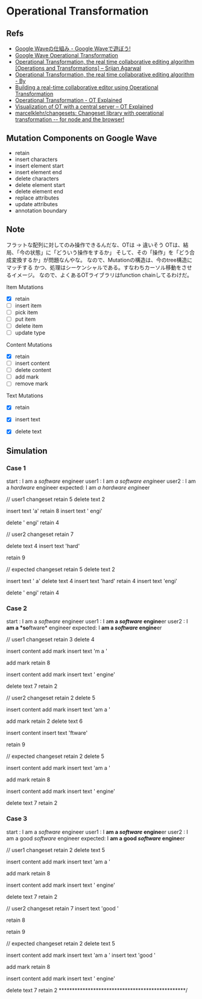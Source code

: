 # Operational Transformation

## Refs

- [Google Waveの仕組み - Google Waveで遊ぼう!](http://rainbowdevil.jp/wave/googlewavearchitecture.html)
- [Google Wave Operational Transformation](https://svn.apache.org/repos/asf/incubator/wave/whitepapers/operational-transform/operational-transform.html)
- [Operational Transformation, the real time collaborative editing algorithm [Operations and Transformations] – Srijan Agarwal](https://www.srijanagarwal.me/2017/05/operational-transformation/)
- [Operational Transformation, the real time collaborative editing algorithm - By](https://hackernoon.com/operational-transformation-the-real-time-collaborative-editing-algorithm-bf8756683f66)
- [Building a real-time collaborative editor using Operational Transformation](https://medium.com/@srijancse/how-real-time-collaborative-editing-work-operational-transformation-ac4902d75682)
- [Operational Transformation - OT Explained](https://operational-transformation.github.io/index.html)
- [Visualization of OT with a central server – OT Explained](http://operational-transformation.github.io/visualization.html)
- [marcelklehr/changesets: Changeset library with operational transformation -- for node and the browser!](https://github.com/marcelklehr/changesets)

## Mutation Components on Google Wave

- retain
- insert characters
- insert element start
- insert element end
- delete characters
- delete element start
- delete element end
- replace attributes
- update attributes
- annotation boundary


## Note

フラットな配列に対してのみ操作できるんだな、OTは -> 違いそう
OTは、結局、「今の状態」に「どういう操作をするか」
そして、その「操作」を「どう合成変換するか」が問題なんやな。
なので、Mutationの構造は、今のtree構造にマッチする
かつ、処理はシーケンシャルである。すなわちカーソル移動をさせるイメージ。
なので、よくあるOTライブラリはfunction chainしてるわけだ。

Item Mutations
- [x] retain
- [ ] insert item
- [ ] pick item
- [ ] put item
- [ ] delete item
- [ ] update type

Content Mutations
- [x] retain
- [ ] insert content
- [ ] delete content
- [ ] add mark
- [ ] remove mark

Text Mutations
- [x] retain
- [x] insert text
- [x] delete text


## Simulation

### Case 1
start   : I am a *software* engineer
user1   : I am *a software engi*neer
user2   : I am a *hardware* engineer
expected: I am *a hardware engi*neer

// user1 changeset
retain 5
delete text 2

insert text 'a'
retain 8
insert text ' engi'

delete ' engi'
retain 4

// user2 changeset
retain 7

delete text 4
insert text 'hard'

retain 9

// expected changeset
retain 5
delete text 2

insert text ' a'
delete text 4
insert text 'hard'
retain 4
insert text 'engi'

delete ' engi'
retain 4


### Case 2
start   : I am a *software* engineer
user1   : I a**m a *software* engine**er
user2   : I **am a *so**ftware* engineer
expected: I **am a *software* engine**er

// user1 changeset
retain 3
delete 4

insert content
add mark
insert text 'm a '

add mark
retain 8

insert content
add mark
insert text ' engine'

delete text 7
retain 2

// user2 changeset
retain 2
delete 5

insert content
add mark
insert text 'am a '

add mark
retain 2
delete text 6

insert content
insert text 'ftware'

retain 9

// expected changeset
retain 2
delete 5

insert content
add mark
insert text 'am a '

add mark
retain 8

insert content
add mark
insert text ' engine'

delete text 7
retain 2

### Case 3
start   : I am a *software* engineer
user1   : I **am a *software* engine**er
user2   : I am a good *software* engineer
expected: I **am a good *software* engine**er

// user1 changeset
retain 2
delete text 5

insert content
add mark
insert text 'am a '

add mark
retain 8

insert content
add mark
insert text ' engine'

delete text 7
retain 2

// user2 changeset
retain 7
insert text 'good '

retain 8

retain 9

// expected changeset
retain 2
delete text 5

insert content
add mark
insert text 'am a '
insert text 'good '

add mark
retain 8

insert content
add mark
insert text ' engine'

delete text 7
retain 2
 ************************************************/

